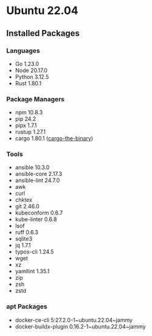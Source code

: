 # Ubuntu 22.04

## Installed Packages

### Languages

- Go 1.23.0
- Node 20.17.0
- Python 3.12.5
- Rust 1.80.1

### Package Managers

- npm 10.8.3
- pip 24.2
- pipx 1.7.1
- rustup 1.27.1
- cargo 1.80.1 ([cargo-the-binary](https://github.com/rust-lang/cargo/blob/master/src/cargo/version.rs))

### Tools

- ansible 10.3.0
- ansible-core 2.17.3
- ansible-lint 24.7.0
- awk
- curl
- chktex
- git 2.46.0
- kubeconform 0.6.7
- kube-linter 0.6.8
- lsof
- ruff 0.6.3
- sqlite3
- jq 1.7.1
- typos-cli 1.24.5
- wget
- xz
- yamllint 1.35.1
- zip
- zsh
- zstd

### apt Packages

- docker-ce-cli 5:27.2.0-1\~ubuntu.22.04\~jammy
- docker-buildx-plugin 0.16.2-1\~ubuntu.22.04\~jammy
